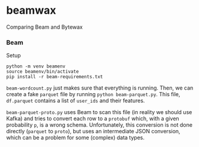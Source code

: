 # beamwax
Comparing Beam and Bytewax

### Beam

Setup

```
python -m venv beamenv
source beamenv/bin/activate
pip install -r beam-requirements.txt
```

`beam-wordcount.py` just makes sure that everything is running. Then, we can create
a fake `parquet` file by running `python beam-parquet.py`. This file, `df.parquet` 
contains a list of `user_ids` and their features.

`beam-parquet-proto.py` uses Beam to scan this file (in reality we should use Kafka)
and tries to convert each row to a `protobuf` which, with a given probability `p`, is a
wrong schema. Unfortunately, this conversion is not done directly (`parquet` to `proto`),
but uses an intermediate JSON conversion, which can be a problem for some (complex)
data types.